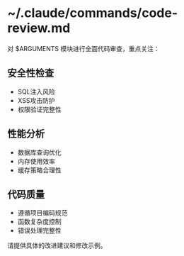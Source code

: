 # ~/.claude/commands/code-review.md
对 $ARGUMENTS 模块进行全面代码审查，重点关注：

## 安全性检查
- SQL注入风险
- XSS攻击防护
- 权限验证完整性

## 性能分析
- 数据库查询优化
- 内存使用效率
- 缓存策略合理性

## 代码质量
- 遵循项目编码规范
- 函数复杂度控制
- 错误处理完整性

请提供具体的改进建议和修改示例。